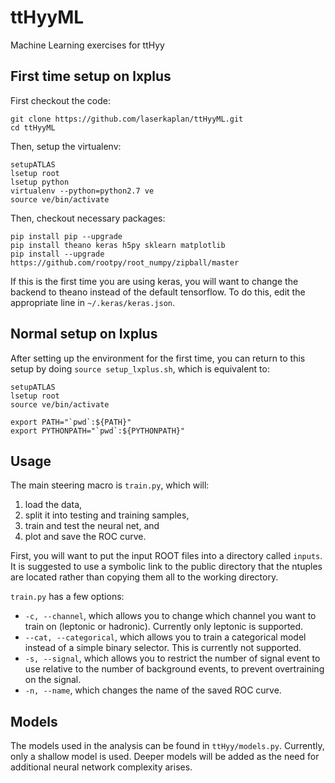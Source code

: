 # ttHyyML
Machine Learning exercises for ttHyy

## First time setup on lxplus
First checkout the code:

```
git clone https://github.com/laserkaplan/ttHyyML.git
cd ttHyyML
```

Then, setup the virtualenv:

```
setupATLAS
lsetup root
lsetup python
virtualenv --python=python2.7 ve
source ve/bin/activate
```

Then, checkout necessary packages:

```
pip install pip --upgrade
pip install theano keras h5py sklearn matplotlib
pip install --upgrade https://github.com/rootpy/root_numpy/zipball/master
```

If this is the first time you are using keras, you will want to change the backend to theano instead of the default tensorflow.
To do this, edit the appropriate line in `~/.keras/keras.json`.

## Normal setup on lxplus

After setting up the environment for the first time, you can return to this setup by doing `source setup_lxplus.sh`, which is equivalent to:

```
setupATLAS
lsetup root
source ve/bin/activate

export PATH="`pwd`:${PATH}"
export PYTHONPATH="`pwd`:${PYTHONPATH}"
```

## Usage

The main steering macro is `train.py`, which will:

1. load the data,
2. split it into testing and training samples,
3. train and test the neural net, and
4. plot and save the ROC curve.

First, you will want to put the input ROOT files into a directory called `inputs`.
It is suggested to use a symbolic link to the public directory that the ntuples are located rather than copying them all to the working directory.

`train.py` has a few options:

- `-c, --channel`, which allows you to change which channel you want to train on (leptonic or hadronic).  Currently only leptonic is supported.
- `--cat, --categorical`, which allows you to train a categorical model instead of a simple binary selector.  This is currently not supported.
- `-s, --signal`, which allows you to restrict the number of signal event to use relative to the number of background events, to prevent overtraining on the signal.
- `-n, --name`, which changes the name of the saved ROC curve.

## Models

The models used in the analysis can be found in `ttHyy/models.py`.
Currently, only a shallow model is used.
Deeper models will be added as the need for additional neural network complexity arises.
